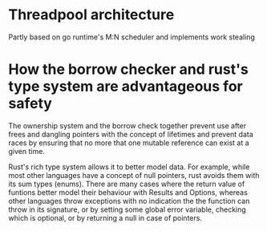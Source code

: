 # Threadpool architecture
Partly based on go runtime's M:N scheduler and implements work stealing

# How the borrow checker and rust's type system are advantageous for safety

The ownership system and the borrow check together prevent use after frees and dangling pointers with the concept of lifetimes and
prevent data races by ensuring that no more that one mutable reference can exist at a given time.

Rust's rich type system allows it to better model data. For example, while most other languages have a concept of null pointers, rust avoids them with its sum types (enums).
There are many cases where the return value of funtions better model their behaviour with Results and Options, whereas other languages throw exceptions with no indication the the function can throw in its signature, or by setting some global error variable, checking which is optional, or by returning a null in case of pointers.

